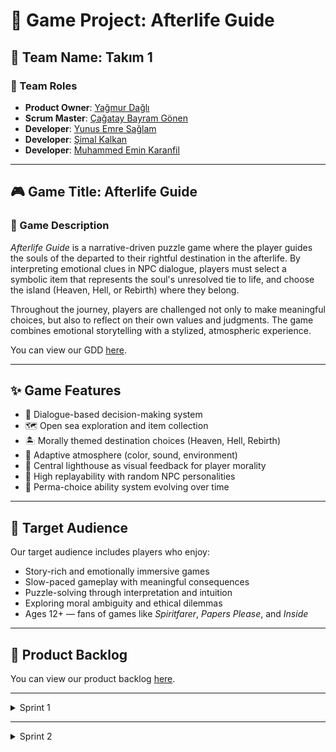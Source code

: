 # 🌊 Game Project: Afterlife Guide

## 👥 Team Name: Takım 1

### 🔧 Team Roles
- **Product Owner**: [Yağmur Dağlı](https://www.linkedin.com/in/ya%C4%9Fmur-da%C4%9Fl%C4%B1-3787582a4/)
- **Scrum Master**: [Çağatay Bayram Gönen](https://www.linkedin.com/in/cagatay-b-gonen/)
- **Developer**: [Yunus Emre Sağlam](https://www.linkedin.com/in/yunus-emre-sa%C4%9Flam/)
- **Developer**: [Şimal Kalkan](https://www.linkedin.com/in/simalkalkan/)
- **Developer**: [Muhammed Emin Karanfil](https://www.linkedin.com/in/muhammed-karanfil/)

---

## 🎮 Game Title: Afterlife Guide

### 🧭 Game Description
*Afterlife Guide* is a narrative-driven puzzle game where the player guides the souls of the departed to their rightful destination in the afterlife. By interpreting emotional clues in NPC dialogue, players must select a symbolic item that represents the soul's unresolved tie to life, and choose the island (Heaven, Hell, or Rebirth) where they belong.

Throughout the journey, players are challenged not only to make meaningful choices, but also to reflect on their own values and judgments. The game combines emotional storytelling with a stylized, atmospheric experience.

You can view our GDD [here](https://docs.google.com/document/d/1kClNftau0TqxSy5Jy_cH9jcZPDbaEEXh9BkOhemMZNs/edit?tab=t.c8bib27idti1).

---

## ✨ Game Features
- 🧠 Dialogue-based decision-making system  
- 🗺️ Open sea exploration and item collection  
- 🏝️ Morally themed destination choices (Heaven, Hell, Rebirth)  
- 🌈 Adaptive atmosphere (color, sound, environment)  
- 🔦 Central lighthouse as visual feedback for player morality  
- 🔁 High replayability with random NPC personalities  
- 🔮 Perma-choice ability system evolving over time

---

## 🎯 Target Audience
Our target audience includes players who enjoy:
- Story-rich and emotionally immersive games  
- Slow-paced gameplay with meaningful consequences  
- Puzzle-solving through interpretation and intuition  
- Exploring moral ambiguity and ethical dilemmas  
- Ages 12+ — fans of games like *Spiritfarer*, *Papers Please*, and *Inside*

---

## 📌 Product Backlog
You can view our product backlog [here](https://docs.google.com/spreadsheets/d/1b7Skv4t4LT6eUnWKMe--5xpmrF-pR1M0OGPBKbrRAEw/edit?usp=sharing).

---

<details>
<summary>Sprint 1</summary>
  
## 🚀 Sprint 1 Focus
- ✅ Core gameplay loop prototype (dialog → item → island → outcome)  
- ✅ Symbolic item pickup and basic sea navigation  
- ✅ Lighthouse feedback logic (brighten/dim based on choices)   
- 🧪 Testin

You can view our Sprint 1 documents [here](https://docs.google.com/document/d/1KqJr02TOCGKzAkYY5Xz3XDDnS2wweSiQ8l22v_3Kgb0/edit?usp=sharing).

---

<details>
<summary>📄 Sprint 1 Review</summary>

### 🎯 Sprint Goal
To establish the foundation of the core gameplay loop and create a testable prototype involving NPC dialogue, symbolic item selection, and destination choice mechanics.

### ✅ Completed Work (Partially)
- Initial structure of NPC and item matching logic implemented
- Item pickup system in development
- Basic feedback results shown via console
- Ship Controle implemented
- Built Low poly ship model + UV Mapping
- Sea Shader Graph created.

### 📉 General Evaluation
The sprint was **partially successful**. While progress was made on core systems, the team could not deliver a fully testable prototype. Time management and consistent team communication were the key issues observed.

### 🎯 Goal Achievement
Some progress was made toward the sprint objectives, but the sprint goal was only **partially achieved**.

### 🔄 Suggestions for Improvement
- Improve daily coordination and maintain **consistent Daily Scrums**
- Strengthen internal task tracking and role clarity
- Break down tasks into smaller, deliverable pieces
- Communicate more frequently through Trello and Discord

You can view our Sprint 1 Details [here](https://docs.google.com/document/d/1KqJr02TOCGKzAkYY5Xz3XDDnS2wweSiQ8l22v_3Kgb0/edit?tab=t.lwslhbg5num1).

</details>

---

<details>
<summary>🌀 Sprint 1 Retrospective</summary>

### ✅ What Went Well
- Team members communicated clearly and respectfully.
- Most members were eager to contribute and share ideas.
- The team generated creative solutions through collaborative brainstorming.
- Positive team spirit and open participation helped build momentum.

### 🔄 What Could Be Improved
- Workflow efficiency needs improvement; some delays occurred due to unclear task scopes.
- A more disciplined and consistent working rhythm would help maintain focus.
- We need to better manage distractions and technical bottlenecks.

### ⚠️ Challenges & Blockers
- Technical issues with tools and environment setup slowed progress.
- Difficulty resolving unexpected bugs in mechanics like the dialogue system and sea navigation.
- Some mechanics (e.g. ability selection, ship travel) felt complex and raised questions about long-term fun and design clarity.

### 🤝 Team Collaboration
- Communication and collaboration within the team was overall positive.
- Everyone was open to feedback and worked constructively together.

### 📌 Suggestions for Next Sprint
- Improve time management and task clarity to avoid unnecessary rework.
- Maintain consistent Daily Scrums and check-ins.
- Focus on getting things done before polishing or expanding.

</details>

</details>

---

<details>
  <summary>Sprint 2</summary>

<details>
<summary>🚀 Sprint 2 Planning</summary>

### 🗓️ Sprint Details
- **Sprint Name:** Sprint 2  
- **Duration:** July 7 - July 20 (13 days)  

### 👥 Team Members & Capacities
| Name     | Capacity |
|----------|----------|
| Çağatay  | 78 hrs   |
| Yunus    | 13 hrs   |
| Yağmur   | 26 hrs   |
| Şimal    | 52 hrs   |
| Emin     | 52 hrs   |

---

### 🎯 Sprint Goals
- Complete core mechanics for the game prototype  
- Create a basic main menu and entry screens  
- Complete at least 2 full NPC quest cycles  
- Implement the feedback system with good/bad ending scenes  
- Add interactive symbolic item system  

---

### 📌 Sprint Backlog – Selected Tasks

| ID     | Task                             | SP | Priority |
|--------|----------------------------------|----|----------|
| PB-01  | NPC Dialogue System              | 8  | Must     |
| PB-02  | Symbolic Item Spawn & Pickup     | 2  | Must     |
| PB-03  | Island Judgment & Selection      | 5  | Must     |
| PB-04  | Feedback System (Endings)        | 5  | Must     |
| PB-18  | Symbolic Item Visuals            | 3  | Must     |
| PB-20  | NPC Placeholders & Visuals       | 3  | Must     |
| PB-22  | World Design                     | 5  | Must     |
| PB-06  | Lighthouse Feedback              | 2  | Should   |
| PB-09  | Random NPC Spawn & Flow          | 5  | Should   |
| PB-11  | Music & Sound System             | 3  | Should   |
| PB-05  | Soul Fragment System             | 3  | Could    |

**Total Story Points:** 44  
**Must-Complete Minimum SP:** 31

---

### 👨‍🔧 Task Assignments & Estimates

| Task                                          | Assigned Members                 | Estimated Time |
|-----------------------------------------------|----------------------------------|----------------|
| Demo Gameplay Test & Internal Feedback        | Whole Team                       | 4 hrs          |
| Mid-Sprint Review Meeting Planning            | Çağatay                          | 2 hrs          |
| Symbolic Item Design (Low Poly Models)        | Çağatay, Emin, Şimal             | 10 hrs         |
| Dialogue System Architecture (SOLID-based)    | Çağatay, Emin, Şimal             | 14 hrs         |
| Item–Island–NPC Matching Logic Sheet          | Çağatay                          | 4 hrs          |
| Scene & Prefab Structure in Unity             | Çağatay, Emin                    | 8 hrs          |
| Input System Setup & Testing                  | Yağmur                           | 4 hrs          |
| Temporary Music & SFX Research                | Emin                             | 3 hrs          |
| Lighthouse Feedback Mechanic                  | Yağmur                           | 5 hrs          |
| Player & NPC Models (2D/3D)                   | Çağatay, Emin, Şimal             | 12 hrs         |
| UI Mockups & Menu Screens (Basic)             | Emin, Şimal                      | 6 hrs          |
| Soul Fragment System (Health-like mechanic)   | Emin                             | 5 hrs          |
| World Design & Level Layout                   | Şimal                            | 10 hrs         |
| NPC Backstory & Dialogue Writing (2 NPCs)     | Çağatay                          | 6 hrs          |

> 🧮 Total Estimated Time (all members combined): ~93 hrs (within available capacity)

---

### 🧪 What Happens If Sprint Goal is Reached?
- The player can interact with an NPC and sail to an island  
- The player collects a symbolic item and makes a decision  
- Feedback is given through good/bad ending scenes  
- A playable vertical-slice demo becomes available with 2 complete NPC cycles  
- The demo can be used for internal testing and presentation

---

### ✅ Definition of Done (DoD)
- Integrated and functional in-game  
- Visual and audio assets are implemented (placeholder or final)  
- Feature tested and confirmed by at least one team member  
- Code is committed to GitHub with clear messages  
- Related documentation is available in Notion or project folders  

---

### ⚠️ Risks and Mitigations

| Risk                                  | Description                                                   | Mitigation                                     |
|---------------------------------------|---------------------------------------------------------------|------------------------------------------------|
| NPC dialogue content is not ready     | Dialogue system may not be usable for demo                    | Use placeholders and start writing early       |
| Developer capacity issue              | Yunus has limited time during sprint                          | Assign smaller, supportive tasks               |
| Ability system undefined              | PB-07/PB-08 remain unclear                                    | Defer to Sprint 3 and hold design meeting      |
| Feedback system complexity            | Gameplay feedback might feel weak or unclear  

</details>

---

<details>
<summary>🎯 Sprint 2 Review</summary>

🎯 **Sprint Goal**  
Complete core mechanics and produce a playable demo.

✅ **Completed Work (Partially)**  
- World design and terrain elements created  
- Input controls implemented (movement & interaction)  
- Steerable flagpole system for ship navigation completed  
- Ship movement groundwork laid  

📉 **General Evaluation**  
Design and visual progress moved steadily; however, coding and integration of core mechanics fell behind schedule. The team was not able to meet the expected performance for this sprint, especially in terms of functionality.

🎯 **Goal Achievement**  
While world design and some control mechanics reached their goals, other key gameplay systems remain incomplete. The sprint objective was only partially achieved.

🔄 **Suggestions for Improvement**  
- Increase initiative and active contribution from all team members  
- Communicate early when facing blockers or slow progress  
- Collaborate more closely to resolve issues as they arise  
- Work more efficiently and stay aligned with sprint goals  

🚀 **Next Sprint Expectations**  
- Complete remaining mechanics and ensure they function cohesively  
- Conduct internal testing and polish core gameplay loop  
- Add engaging elements to the sea environment for a more immersive experience  
- Aim for a finished and testable version of the game

You can view our Sprint 2 Details [here](https://docs.google.com/document/d/13qSBcFaeSqwXTeBMYIVOtKhawQMs5UyderoI_eiA9e4/edit?tab=t.b69z9n8262vh).

</details>

---

<details>
<summary>🔍 Sprint 2 Retrospective</summary>

✅ **What went well?**  
- Team communication slightly improved compared to the previous sprint  
- We made a clear decision on the core direction and structure of the game design  

📉 **What could have gone better?**  
- Daily Scrums could have been more consistent and effective  
- Task ownership and progress could have been communicated more transparently  
- Work could have been documented more clearly to make it easier for others to contribute  
- The team could have been more proactive and involved  

🚧 **Were there any blockers or challenges?**  
- A general lack of motivation negatively impacted performance  
- Personal schedules and time constraints among team members caused difficulties both in terms of morale and task completion  

🤝 **How was team communication and collaboration?**  
- On par with the previous sprint — moderate, but not significantly improved  

💡 **Suggestions or wishes for the next sprint**  
- Everyone needs to step up and take responsibility to push the project to completion  
- Improve communication, rekindle team spirit, and bring back disengaged members  
- Focus on motivation and teamwork in this final phase  

</details>


</details>
